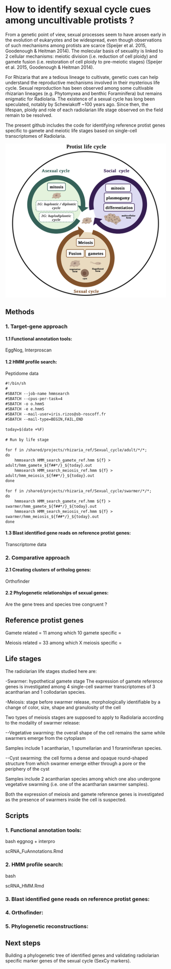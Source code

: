 # How to identify sexual cycle cues among uncultivable protists ?


From a genetic point of view, sexual processes seem to have arosen early in the evolution of eukaryotes and be widespread, even though observations of such mechanisms among protists are scarce (Speijer et al. 2015, Goodenough & Heitman 2014). The molecular basis of sexuality is linked to 2 cellular mechanisms: meiotic division (i.e. reduction of cell ploidy) and gamete fusion (i.e. restoration of cell ploidy to pre-meiotic stages) (Speijer et al. 2015, Goodenough & Heitman 2014).

For Rhizaria that are a tedious lineage to cultivate, genetic cues can help understand the reproductive mechanisms involved in their mysterious life cycle. Sexual reproduction has been observed among some cultivable rhizarian lineages (e.g. Phytomyxea and benthic Foraminifera) but remains enigmatic for Radiolaria. The existence of a sexual cycle has long been speculated, notably by Schewiakoff ~100 years ago. Since then, the lifespan, ploidy and role of each radiolarian life stage observed on the field remain to be resolved.

The present github includes the code for identifying reference protist genes specific to gamete and meiotic life stages based on single-cell transcriptomes of Radiolaria.

![Graphical](Fig1_A.png)

## Methods

### 1. Target-gene approach

#### 1.1 Functional annotation tools: 
EggNog, Interproscan


#### 1.2 HMM profile search: 
Peptidome data

````
#!/bin/sh
#
#SBATCH --job-name hmmsearch
#SBATCH --cpus-per-task=4
#SBATCH -o o.hmmS
#SBATCH -e e.hmmS
#SBATCH --mail-user=iris.rizos@sb-roscoff.fr
#SBATCH --mail-type=BEGIN,FAIL,END

today=$(date +%F)

# Run by life stage

for f in /shared/projects/rhizaria_ref/Sexual_cycle/adult/*/*;
do
    hmmsearch HMM_search_gamete_ref.hmm ${f} > adult/hmm_gamete_${f##*/}_${today}.out
    hmmsearch HMM_search_meiosis_ref.hmm ${f} > adult/hmm_meiosis_${f##*/}_${today}.out
done

for f in /shared/projects/rhizaria_ref/Sexual_cycle/swarmer/*/*;
do
    hmmsearch HMM_search_gamete_ref.hmm ${f} > swarmer/hmm_gamete_${f##*/}_${today}.out
    hmmsearch HMM_search_meiosis_ref.hmm ${f} > swarmer/hmm_meiosis_${f##*/}_${today}.out
done

````

#### 1.3 Blast identified gene reads on reference protist genes: 
Transcriptome data


### 2. Comparative approach

#### 2.1 Creating clusters of ortholog genes:
Orthofinder

#### 2.2 Phylogenetic relationships of sexual genes:
Are the gene trees and species tree congruent ?


## Reference protist genes

Gamete related = 11
among which 10 gamete specific =

Meiosis related = 33
among which X meiosis specific =


## Life stages

The radiolarian life stages studied here are:

-Swarmer: hypothetical gamete stage 
The expression of gamete reference genes is investigated among 4 single-cell swarmer transcriptomes of 3 acantharian and 1 collodarian species.

-Meiosis: stage before swarmer release, morphologically identifiable by a change of color, size, shape and granulosity of the cell 

Two types of meiosis stages are supposed to apply to Radiolaria according to the modality of swarmer release:

--Vegetative swarming: the overall shape of the cell remains the same while swarmers emerge from the cytoplasm

Samples include 1 acantharian, 1 spumellarian and 1 foraminiferan species.

--Cyst swarming: the cell forms a dense and opaque round-shaped structure from which swarmer emerge either through a pore or the periphery of the cyst

Samples include 2 acantharian species among which one also undergone vegetative swarming (i.e. one of the acantharian swarmer samples).

Both the expression of meiosis and gamete reference genes is investigated as the presence of swarmers inside the cell is suspected.


## Scripts

### 1. Functional annotation tools: 
bash eggnog + interpro

scRNA_FuAnnotations.Rmd

### 2. HMM profile search: 
bash

scRNA_HMM.Rmd


### 3. Blast identified gene reads on reference protist genes: 


### 4. Orthofinder: 


### 5. Phylogenetic reconstructions: 


## Next steps

Building a phylogenetic tree of identified genes and validating radiolarian specific marker genes of the sexual cycle (SexCy markers). 
